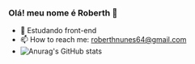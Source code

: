 ### Olá! meu nome é Roberth 👋

- 🌱 Estudando front-end
- 📫 How to reach me: roberthnunes64@gmail.com
- ![Anurag's GitHub stats](https://github-readme-stats.vercel.app/api?username=002y_icons=true&theme=radical)
